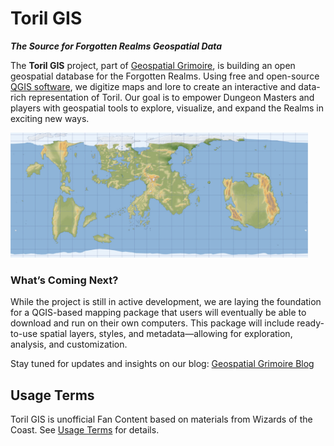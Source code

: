 # Toril GIS
***The Source for Forgotten Realms Geospatial Data***

The **Toril GIS** project, part of [Geospatial Grimoire](https://geospatial-grimoire.com/), is building an open geospatial database for the Forgotten Realms. Using free and open-source [QGIS software](https://www.qgis.org/), we digitize maps and lore to create an interactive and data-rich representation of Toril. Our goal is to empower Dungeon Masters and players with geospatial tools to explore, visualize, and expand the Realms in exciting new ways.

<img src="images/toril-gis-proj-behrmann.jpg" alt="Toril GIS Banner" height="200">

### What’s Coming Next?

While the project is still in active development, we are laying the foundation for a QGIS-based mapping package that users will eventually be able to download and run on their own computers. This package will include ready-to-use spatial layers, styles, and metadata—allowing for exploration, analysis, and customization.

Stay tuned for updates and insights on our blog: [Geospatial Grimoire Blog](https://www.geospatial-grimoire.com/blog/)

## Usage Terms

Toril GIS is unofficial Fan Content based on materials from Wizards of the Coast. See [Usage Terms](/USAGE_TERMS.md) for details.
